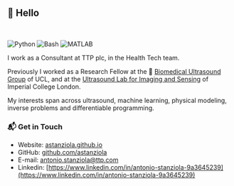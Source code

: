 ## 👋 Hello 

<br/>

![Python](https://img.shields.io/badge/Python-Expert-green)
![Bash](https://img.shields.io/badge/Bash-Intermediate-yellow)
![MATLAB](https://img.shields.io/badge/MATLAB-Expert-green)

I work as a Consultant at TTP plc, in the Health Tech team. 

Previously I worked as a Research Fellow at the 🐛 [Biomedical Ultrasound Group](https://bug.medphys.ucl.ac.uk) of UCL, and at the [Ultrasound Lab for Imaging and Sensing](https://tanglab.bg.ic.ac.uk/) of Imperial College London.

My interests span across ultrasound, machine learning, physical modeling, inverse problems and differentiable programming.

### 📬 Get in Touch

- Website: [astanziola.github.io](https://astanziola.github.io)
- GitHub: [github.com/astanziola](github.com/astanziola)
- E-mail: [antonio.stanziola@ttp.com](antonio.stanziola@ttp.com)
- Linkedin: [https://www.linkedin.com/in/antonio-stanziola-9a3645239](https://www.linkedin.com/in/antonio-stanziola-9a3645239)
